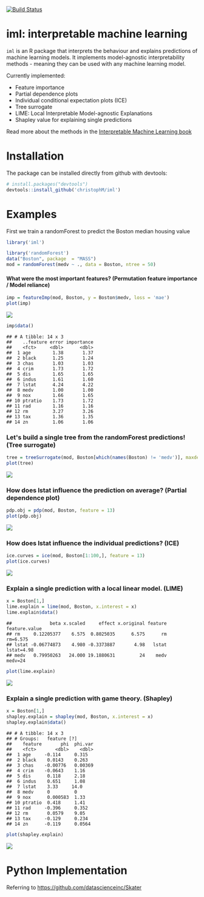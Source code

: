 
[![Build Status](https://travis-ci.org/christophM/iml.svg?branch=master)](https://travis-ci.org/christophM/iml)

iml: interpretable machine learning
===================================

`iml` is an R package that interprets the behaviour and explains predictions of machine learning models. It implements model-agnostic interpretability methods - meaning they can be used with any machine learning model.

Currently implemented:

-   Feature importance
-   Partial dependence plots
-   Individual conditional expectation plots (ICE)
-   Tree surrogate
-   LIME: Local Interpretable Model-agnostic Explanations
-   Shapley value for explaining single predictions

Read more about the methods in the [Interpretable Machine Learning book](https://christophm.github.io/interpretable-ml-book/agnostic.html)

Installation
============

The package can be installed directly from github with devtools:

``` r
# install.packages("devtools")
devtools::install_github('christophM/iml')
```

Examples
========

First we train a randomForest to predict the Boston median housing value

``` r
library('iml')

library('randomForest')
data("Boston", package  = "MASS")
mod = randomForest(medv ~ ., data = Boston, ntree = 50)
```

#### What were the most important features? (Permutation feature importance / Model reliance)

``` r
imp = featureImp(mod, Boston, y = Boston$medv, loss = 'mae')
plot(imp)
```

![](README_files/figure-markdown_github-ascii_identifiers/unnamed-chunk-3-1.png)

``` r
imp$data()
```

    ## # A tibble: 14 x 3
    ##    ..feature error importance
    ##    <fct>     <dbl>      <dbl>
    ##  1 age        1.38       1.37
    ##  2 black      1.25       1.24
    ##  3 chas       1.03       1.03
    ##  4 crim       1.73       1.72
    ##  5 dis        1.65       1.65
    ##  6 indus      1.61       1.60
    ##  7 lstat      4.24       4.22
    ##  8 medv       1.00       1.00
    ##  9 nox        1.66       1.65
    ## 10 ptratio    1.73       1.72
    ## 11 rad        1.16       1.16
    ## 12 rm         3.27       3.26
    ## 13 tax        1.36       1.35
    ## 14 zn         1.06       1.06

### Let's build a single tree from the randomForest predictions! (Tree surrogate)

``` r
tree = treeSurrogate(mod, Boston[which(names(Boston) != 'medv')], maxdepth = 2)
plot(tree)
```

![](README_files/figure-markdown_github-ascii_identifiers/unnamed-chunk-4-1.png)

### How does lstat influence the prediction on average? (Partial dependence plot)

``` r
pdp.obj = pdp(mod, Boston, feature = 13)
plot(pdp.obj)
```

![](README_files/figure-markdown_github-ascii_identifiers/unnamed-chunk-5-1.png)

### How does lstat influence the individual predictions? (ICE)

``` r
ice.curves = ice(mod, Boston[1:100,], feature = 13)
plot(ice.curves) 
```

![](README_files/figure-markdown_github-ascii_identifiers/unnamed-chunk-6-1.png)

### Explain a single prediction with a local linear model. (LIME)

``` r
x = Boston[1,]
lime.explain = lime(mod, Boston, x.interest = x)
lime.explain$data()
```

    ##              beta x.scaled     effect x.original feature feature.value
    ## rm     0.12205377    6.575  0.8025035      6.575      rm      rm=6.575
    ## lstat -0.06774873    4.980 -0.3373887       4.98   lstat    lstat=4.98
    ## medv   0.79950263   24.000 19.1880631         24    medv       medv=24

``` r
plot(lime.explain)
```

![](README_files/figure-markdown_github-ascii_identifiers/unnamed-chunk-7-1.png)

### Explain a single prediction with game theory. (Shapley)

``` r
x = Boston[1,]
shapley.explain = shapley(mod, Boston, x.interest = x)
shapley.explain$data()
```

    ## # A tibble: 14 x 3
    ## # Groups:   feature [?]
    ##    feature       phi  phi.var
    ##    <fct>       <dbl>    <dbl>
    ##  1 age     -0.114     0.315  
    ##  2 black    0.0143    0.263  
    ##  3 chas    -0.00776   0.00369
    ##  4 crim    -0.0643    1.16   
    ##  5 dis      0.118     2.18   
    ##  6 indus    0.651     1.08   
    ##  7 lstat    3.33     14.0    
    ##  8 medv     0         0      
    ##  9 nox      0.000583  1.33   
    ## 10 ptratio  0.418     1.41   
    ## 11 rad     -0.396     0.352  
    ## 12 rm       0.0579    9.05   
    ## 13 tax     -0.129     0.234  
    ## 14 zn      -0.119     0.0564

``` r
plot(shapley.explain)
```

![](README_files/figure-markdown_github-ascii_identifiers/unnamed-chunk-8-1.png)

Python Implementation
=====================

Referring to <https://github.com/datascienceinc/Skater>
